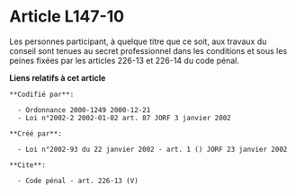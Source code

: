 # Article L147-10

Les personnes participant, à quelque titre que ce soit, aux travaux du conseil sont tenues au secret professionnel dans les
conditions et sous les peines fixées par les articles 226-13 et 226-14 du code pénal.

**Liens relatifs à cet article**

	**Codifié par**:

	  - Ordonnance 2000-1249 2000-12-21
	  - Loi n°2002-2 2002-01-02 art. 87 JORF 3 janvier 2002

	**Créé par**:

	  - Loi n°2002-93 du 22 janvier 2002 - art. 1 () JORF 23 janvier 2002

	**Cite**:

	  - Code pénal - art. 226-13 (V)
